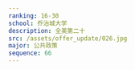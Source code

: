 ```yaml
---
ranking: 16-30
school: 乔治城大学
description: 全美第二十
src: /assets/offer_update/026.jpg
major: 公共政策
sequence: 66
---
```


